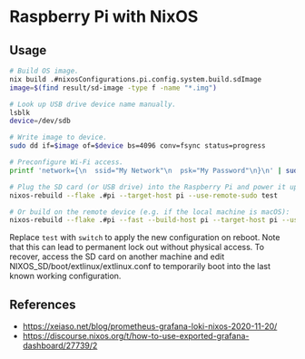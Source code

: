 # Raspberry Pi with NixOS

## Usage

```sh
# Build OS image.
nix build .#nixosConfigurations.pi.config.system.build.sdImage
image=$(find result/sd-image -type f -name "*.img")

# Look up USB drive device name manually.
lsblk
device=/dev/sdb

# Write image to device.
sudo dd if=$image of=$device bs=4096 conv=fsync status=progress

# Preconfigure Wi-Fi access.
printf 'network={\n  ssid="My Network"\n  psk="My Password"\n}\n' | sudo tee /run/media/$USER/NIXOS_SD/etc/wpa_supplicant.conf

# Plug the SD card (or USB drive) into the Raspberry Pi and power it up. Then rebuild the configuration remotely as needed by running:
nixos-rebuild --flake .#pi --target-host pi --use-remote-sudo test

# Or build on the remote device (e.g. if the local machine is macOS):
nixos-rebuild --flake .#pi --fast --build-host pi --target-host pi --use-remote-sudo test
```

Replace `test` with `switch` to apply the new configuration on reboot. Note that this can lead to permanent lock out without physical access. To recover, access the SD card on another machine and edit NIXOS_SD/boot/extlinux/extlinux.conf to temporarily boot into the last known working configuration.

## References

- https://xeiaso.net/blog/prometheus-grafana-loki-nixos-2020-11-20/
- https://discourse.nixos.org/t/how-to-use-exported-grafana-dashboard/27739/2
